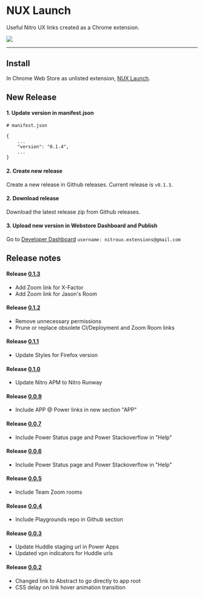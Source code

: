 # NUX Launch
Useful Nitro UX links created as a Chrome extension.

![](https://lh3.googleusercontent.com/AWiKHt6MBBH9bN-DR93R5bLzY_v3yqbCCg8zym-16kwM3rkxh69vQlked-KQxUrS6g5ibMgx=w640-h400-e365)

---

## Install
In Chrome Web Store as unlisted extension, [NUX Launch](https://chrome.google.com/webstore/detail/nux-launch/gobopjdebhbgjcegmnibipabojmmckai).


## New Release

#### 1. Update version in manifest.json
```
# manifest.json

{
    ...
    "version": "0.1.4",
    ...
}
```

#### 2. Create new release
Create a new release in Github releases. Current release is `v0.1.3`.

#### 2. Download release
Download the latest release zip from Github releases.

#### 3. Upload new version in Webstore Dashboard and Publish

Go to [Developer Dashboard](https://chrome.google.com/webstore/developer/dashboard/g15145575285257363436?hl=en-US&gl=US&authuser=4)
`username: nitroux.extensions@gmail.com`


## Release notes

#### Release [0.1.3](https://github.com/powerhome/chrome-nux-launch/pull/2)
* Add Zoom link for X-Factor
* Add Zoom link for Jason's Room

#### Release [0.1.2](https://github.com/powerhome/chrome-nux-launch/pull/1)
* Remove unnecessary permissions
* Prune or replace obsolete CI/Deployment and Zoom Room links

#### Release [0.1.1](https://github.com/deliberatedesign/chrome-nux-launch/commit/0c2297cf5d388c2aaff880c01335accf6b424b6b)
* Update Styles for Firefox version

#### Release [0.1.0](https://github.com/deliberatedesign/chrome-nux-launch/commit/7c24f4a7a930d0acf78d9758989a5af4224aa819)
* Update Nitro APM to Nitro Runway

#### Release [0.0.9](https://github.com/deliberatedesign/chrome-nux-launch/commit/09c49fbbbeb90ebad8299b166a215ab92a5855c4)
* Include APP @ Power links in new section "APP"

#### Release [0.0.7](https://github.com/deliberatedesign/chrome-nux-launch/commit/3dcdf57c6161f6b9629731b53c945bcd31374ea1)
* Include Power Status page and Power Stackoverflow in "Help"

#### Release [0.0.6](https://github.com/deliberatedesign/chrome-nux-launch/commit/74e675aab13e43c6a042d81b133dd9bbe3de9075)
* Include Power Status page and Power Stackoverflow in "Help"

#### Release [0.0.5](https://github.com/deliberatedesign/chrome-nux-launch/commit/e46b3cec16f6af69a6628dd52f1c6a22363d3474)
* Include Team Zoom rooms

#### Release [0.0.4](https://github.com/deliberatedesign/chrome-nux-launch/commit/420a2410a838e6c95ee0009fd8646bc309a993ea)
* Include Playgrounds repo in Github section

#### Release [0.0.3](https://github.com/deliberatedesign/chrome-nux-launch/commit/e30aa30d012b7ac7a1598aa71e62d41797634f07)
* Update Huddle staging url in Power Apps
* Updated vpn indicators for Huddle urls

#### Release [0.0.2](https://github.com/deliberatedesign/chrome-nux-launch/commit/1455c63285049258407497c042b1c3884d8b84ac)
* Changed link to Abstract to go directly to app root
* CSS delay on link hover animation transition
